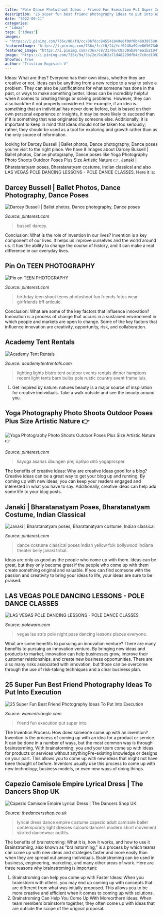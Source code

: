 ```yaml
---
title: "Pole Dance Photoshoot Ideas : Friend Fun Execution Put Super Into"
description: "25 super fun best friend photography ideas to put into execution"
date: "2022-09-11"
categories:
- "ideas"
tags: ["ideas"]
images:
- "https://i.pinimg.com/736x/06/fd/cc/06fdcc845541049e0f90f0b469385580--birthday-photo-shoots-birthday-photos.jpg"
featuredImage: "https://i.pinimg.com/736x/fc/f0/24/fcf0248a99ee865678d62aa00630b688--bharathanatyam-costume-dance-poses.jpg"
featured_image: "https://i.pinimg.com/736x/c8/33/0a/c8330aba94ea1b2104730f745dbe2bfe--ballet.jpg"
image: "https://i.pinimg.com/736x/9a/3b/2e/9a3b2e71d48229dfb4c7c0cd1092432d.jpg"
ShowToc: true
author: "Tristian Bogisich V"
---
```



Ideas: What are they?
Everyone has their own ideas, whether they are creative or not. Ideas can be anything from a new recipe to a way to solve a problem. They can also be justifications for what someone has done in the past, or ways to make something better. 
Ideas can be incredibly helpful when it comes to creating things or solving problems. However, they can also backfire if not properly considered. For example, if an idea is something that an individual has never done before, but is based on their own personal experience or insights, it may be more likely to succeed than if it is something that was originated by someone else. Additionally, it is important to keep in mind that ideas should not be taken too seriously; rather, they should be used as a tool for exploring and growth rather than as the only source of information.

	

		
looking for Darcey Bussell | Ballet photos, Dance photography, Dance poses you've visit to the right place. We have 8 Images about Darcey Bussell | Ballet photos, Dance photography, Dance poses like Yoga Photography Photo Shoots Outdoor Poses Plus Size Artistic Nature 👉, Janaki | Bharatanatyam poses, Bharatanatyam costume, Indian classical and also LAS VEGAS POLE DANCING LESSONS - POLE DANCE CLASSES. Here it is:
		
    
## Darcey Bussell | Ballet Photos, Dance Photography, Dance Poses

<img loading=lazy src="https://i.pinimg.com/736x/c8/33/0a/c8330aba94ea1b2104730f745dbe2bfe--ballet.jpg" onerror="this.onerror=null;this.src='https://tse2.mm.bing.net/th?id=OIP.WUWf9FD7soPeQgpccJLXRgHaHh&amp;pid=15.1';" alt="Darcey Bussell | Ballet photos, Dance photography, Dance poses">

_Source: pinterest.com_

>bussell darcey. 

	

Conclusion: What is the role of invention in our lives?
Invention is a key component of our lives. It helps us improve ourselves and the world around us. It has the ability to change the course of history, and it can make a real difference in our everyday lives.

    
## Pin On TEEN PHOTOGRAPHY

<img loading=lazy src="https://i.pinimg.com/736x/06/fd/cc/06fdcc845541049e0f90f0b469385580--birthday-photo-shoots-birthday-photos.jpg" onerror="this.onerror=null;this.src='https://tse4.mm.bing.net/th?id=OIP.CB5EMKd83i72SkI0vjNbFwHaKP&amp;pid=15.1';" alt="Pin on TEEN PHOTOGRAPHY">

_Source: pinterest.com_

>birthday teen shoot teens photoshoot fun friends fotos wear girlfriends bff artículo. 

	

Conclusion: What are some of the key factors that influence innovation?
Innovation is a process of change that occurs in a sustained environment in which people and markets are open to change. Some of the key factors that influence innovation are creativity, opportunity, risk, and collaboration.

    
## Academy Tent Rentals

<img loading=lazy src="https://www.academytentrentals.com/images/recent/barn-wedding-large-bistro-lights-outdoor-dinner.jpg" onerror="this.onerror=null;this.src='https://tse1.mm.bing.net/th?id=OIP.VpB6-X7MUBIP4ENemUVNCwHaE8&amp;pid=15.1';" alt="Academy Tent Rentals">

_Source: academytentrentals.com_

>lighting lights bistro tent outdoor events rentals dinner hamptons recent light tents barn bulbs pole rustic country event frame luis. 

	

1. Get inspired by nature. natures beauty is a major source of inspiration for creative individuals. Take a walk outside and see the beauty around you.

    
## Yoga Photography Photo Shoots Outdoor Poses Plus Size Artistic Nature 👉

<img loading=lazy src="https://i.pinimg.com/736x/9a/3b/2e/9a3b2e71d48229dfb4c7c0cd1092432d.jpg" onerror="this.onerror=null;this.src='https://tse1.mm.bing.net/th?id=OIP.bYXy1vk9oLLQsAjpmXmYGgHaLH&amp;pid=15.1';" alt="Yoga Photography Photo Shoots Outdoor Poses Plus Size Artistic Nature 👉">

_Source: pinterest.com_

>liayoga asanas übungen prej άρθρο από yogaprosper. 

	

The benefits of creative ideas: Why are creative ideas good for a blog?
Creative ideas can be a great way to get your blog up and running. By coming up with new ideas, you can keep your readers engaged and interested in what you have to say. Additionally, creative ideas can help add some life to your blog posts.

    
## Janaki | Bharatanatyam Poses, Bharatanatyam Costume, Indian Classical

<img loading=lazy src="https://i.pinimg.com/736x/fc/f0/24/fcf0248a99ee865678d62aa00630b688--bharathanatyam-costume-dance-poses.jpg" onerror="this.onerror=null;this.src='https://tse3.mm.bing.net/th?id=OIP.fbsKw6LeIDRuFypTWxdkogAAAA&amp;pid=15.1';" alt="Janaki | Bharatanatyam poses, Bharatanatyam costume, Indian classical">

_Source: pinterest.com_

>dance costume classical poses indian yellow folk bollywood indiana theater belly janaki tribal. 

	

Ideas are only as good as the people who come up with them.
Ideas can be great, but they only become great if the people who come up with them create something original and valuable. If you can find someone with the passion and creativity to bring your ideas to life, your ideas are sure to be praised.

    
## LAS VEGAS POLE DANCING LESSONS - POLE DANCE CLASSES

<img loading=lazy src="http://www.poleworx.com/images/las-vegas-strip.JPG" onerror="this.onerror=null;this.src='https://tse1.mm.bing.net/th?id=OIP.GcBONeIwDI5PjWXL5qYxJAHaJD&amp;pid=15.1';" alt="LAS VEGAS POLE DANCING LESSONS - POLE DANCE CLASSES">

_Source: poleworx.com_

>vegas las strip pole night pass dancing lessons places everyone. 

	

What are some benefits to pursuing an innovation venture?
There are many benefits to pursuing an innovation venture. By bringing new ideas and products to market, innovation can help businesses grow, improve their customer relationships, and create new business opportunities. There are also many risks associated with innovation, but those can be overcome through the use of risk-taking techniques and a clear business plan.

    
## 25 Super Fun Best Friend Photography Ideas To Put Into Execution

<img loading=lazy src="https://www.womentriangle.com/wp-content/uploads/2015/10/infinity.jpg" onerror="this.onerror=null;this.src='https://tse2.mm.bing.net/th?id=OIP.0V-BMTy4EZ4nmgmRVTIb6gHaHa&amp;pid=15.1';" alt="25 Super Fun Best Friend Photography Ideas To Put Into Execution">

_Source: womentriangle.com_

>friend fun execution put super into. 

	

The Invention Process: How does someone come up with an invention?
Invention is the process of coming up with an idea for a product or service. It can be done in a number of ways, but the most common way is through brainstorming. With brainstorming, you and your team come up with ideas for products or services without anythingPre-existing knowledge or designs on your part. This allows you to come up with new ideas that might not have been thought of before. Inventors usually use this process to come up with new technology, business models, or even new ways of doing things.

    
## Capezio Camisole Empire Lyrical Dress | The Dancers Shop UK

<img loading=lazy src="http://www.thedancersshop.co.uk/acatalog/Capezio-Camisole-Empire-Blue-Lyrical-Dress-lrg.jpg" onerror="this.onerror=null;this.src='https://tse1.mm.bing.net/th?id=OIP.MBjhzj_2_iDzhtiAq3ny2gHaHa&amp;pid=15.1';" alt="Capezio Camisole Empire Lyrical Dress | The Dancers Shop UK">

_Source: thedancersshop.co.uk_

>lyrical dress dance empire costume capezio adult camisole ballet contemporary light dresses colours dancers modern short movement skirted dancewear outfits. 

	

The benefits of brainstroming: What it is, how it works, and how to use it
Brainstroming, also known as “brainstorming,” is a process by which teams can come up with new ideas and strategies faster and more easily than when they are spread out among individuals. Brainstroming can be used in business, engineering, marketing, and many other areas of work. Here are three reasons why brainstroming is important: 
1. Brainstroming can help you come up with Faster Ideas: When you brainstorm with others, you may end up coming up with concepts that are different from what was initially proposed. This allows you to be more creative and efficient when it comes to coming up with solutions. 
2. Brainstroming Can Help You Come Up With Moreorthern Ideas: When team members brainstorm together, they often come up with ideas that are outside the scope of the original proposal.

